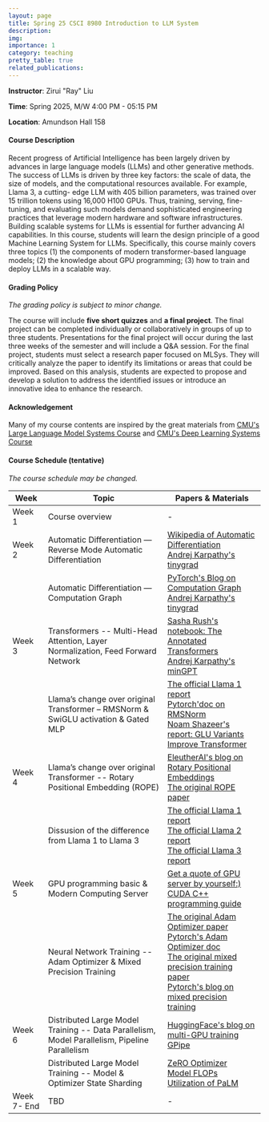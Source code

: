 ```yaml
---
layout: page
title: Spring 25 CSCI 8980 Introduction to LLM System
description: 
img:
importance: 1
category: teaching
pretty_table: true
related_publications: 
---
```


**Instructor**: Zirui "Ray" Liu

**Time**: Spring 2025, M/W 4:00 PM - 05:15 PM

**Location**: Amundson Hall 158

#### **Course Description**

Recent progress of Artificial Intelligence has been largely driven by advances in large language models (LLMs) and other generative methods. The success of LLMs is driven by three key factors: the scale of data, the size of models, and the computational resources available. For example, Llama 3, a cutting- edge LLM with 405 billion parameters, was trained over 15 trillion tokens using 16,000 H100 GPUs. Thus, training, serving, fine-tuning, and evaluating such models demand sophisticated engineering practices that leverage modern hardware and software infrastructures. Building scalable systems for LLMs is essential for further advancing AI capabilities.
In this course, students will learn the design principle of a good Machine Learning System for LLMs. Specifically, this course mainly covers three topics (1) the components of modern transformer-based language models; (2) the knowledge about GPU programming; (3) how to train and deploy LLMs in a scalable way.

#### **Grading Policy**

*The grading policy is subject to minor change.*

The course will include **five short quizzes** and **a final project**. The final project can be completed individually or collaboratively in groups of up to three students. Presentations for the final project will occur during the last three weeks of the semester and will include a Q&A session.
For the final project, students must select a research paper focused on MLSys. They will critically analyze the paper to identify its limitations or areas that could be improved. Based on this analysis, students are expected to propose and develop a solution to address the identified issues or introduce an innovative idea to enhance the research.

#### **Acknowledgement**

Many of my course contents are inspired by the great materials from [CMU's Large Language Model Systems Course](https://llmsystem.github.io/llmsystem2025spring/docs/Syllabus) and [CMU's Deep Learning Systems Course](https://dlsyscourse.org/lectures/)

####  **Course Schedule (tentative)**

*The course schedule may be changed.*

| Week   | Topic                                               | Papers & Materials                                                                                       |
|--------|-----------------------------------------------------|---------------------------------------------------------------------------------------------------------|
| Week 1 | Course overview                                     | -                                                                                                       |
| Week 2 | Automatic Differentiation — Reverse Mode Automatic Differentiation           | [Wikipedia of Automatic Differentiation](https://en.wikipedia.org/wiki/Automatic_differentiation)  <br> [Andrej Karpathy's tinygrad](https://github.com/karpathy/micrograd)    |
|  | Automatic Differentiation — Computation Graph      | [PyTorch's Blog on Computation Graph](https://pytorch.org/blog/computational-graphs-constructed-in-pytorch/) <br> [Andrej Karpathy's tinygrad](https://github.com/karpathy/micrograd) |
| Week 3       | Transformers -- Multi-Head Attention, Layer Normalization, Feed Forward Network      | [Sasha Rush's notebook: The Annotated Transformers](https://nlp.seas.harvard.edu/annotated-transformer/) <br> [Andrej Karpathy's minGPT](https://github.com/karpathy/minGPT)  |
|        | Llama’s change over original Transformer – RMSNorm & SwiGLU activation & Gated MLP | [ The official Llama 1 report](https://arxiv.org/pdf/2302.13971) <br> [Pytorch'doc on RMSNorm](https://pytorch.org/docs/stable/generated/torch.nn.modules.normalization.RMSNorm.html) <br> [Noam Shazeer's report: GLU Variants Improve Transformer](https://arxiv.org/pdf/2002.05202)| 
| Week 4      | Llama’s change over original Transformer  -- Rotary Positional Embedding (ROPE)   | [ EleutherAI's blog on Rotary Positional Embeddings](https://blog.eleuther.ai/rotary-embeddings/) <br> [The original ROPE paper](https://arxiv.org/abs/2104.09864)| 
|      | Dissusion of the difference from Llama 1 to Llama 3    | [ The official Llama 1 report](https://arxiv.org/pdf/2302.13971) <br> [ The official Llama 2 report](https://arxiv.org/abs/2307.09288) <br> [ The official Llama 3 report](https://arxiv.org/abs/2407.21783) <br>| 
| Week 5       | GPU programming basic & Modern Computing Server | [Get a quote of GPU server by yourself:)](https://configurator.exxactcorp.com/configure/TS4-115581668) <br> [CUDA C++ programming guide](https://docs.nvidia.com/cuda/cuda-c-programming-guide/)| 
|        | Neural Network Training -- Adam Optimizer & Mixed Precision Training | [The original Adam Optimizer paper](https://arxiv.org/abs/1412.6980) <br> [Pytorch's Adam Optimizer doc](https://pytorch.org/docs/stable/generated/torch.optim.Adam.html) <br> [The original mixed precision training paper](https://arxiv.org/abs/1710.03740) <br> [Pytorch's blog on mixed precision training](https://pytorch.org/blog/what-every-user-should-know-about-mixed-precision-training-in-pytorch/) | 
| Week 6       | Distributed Large Model Training -- Data Parallelism, Model Parallelism, Pipeline Parallelism | [HuggingFace's blog on multi-GPU training](https://huggingface.co/docs/transformers/main/en/perf_train_gpu_many) <br> [GPipe](https://arxiv.org/abs/1811.06965) | 
|        | Distributed Large Model Training -- Model & Optimizer State Sharding   | [ZeRO Optimizer](https://arxiv.org/abs/1910.02054) <br> [Model FLOPs Utilization of PaLM](https://arxiv.org/pdf/2204.02311) | 
| Week 7- End       | TBD | -|

<!-- | Week X       | GPU Programming Basic -- Roofline Analysis | [NERSC Tutorials on Roofline Analysis](https://docs.nersc.gov/tools/performance/roofline/) |
| Week X       | GPU Programming Basic -- Matrix Multiplication with Triton | [Triton's blog on Matrix Multiplication](https://triton-lang.org/main/getting-started/tutorials/03-matrix-multiplication.html) | -->